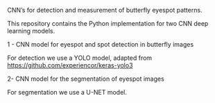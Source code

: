 CNN’s for detection and measurement of butterfly eyespot patterns.

This repository contains the Python implementation for two CNN deep learning models.

1 - CNN model for eyespot and spot detection in butterfly images


For detection we use a YOLO model, adapted from https://github.com/experiencor/keras-yolo3

2- CNN model for the segmentation of eyespot images

For segmentation we use a U-NET model.
